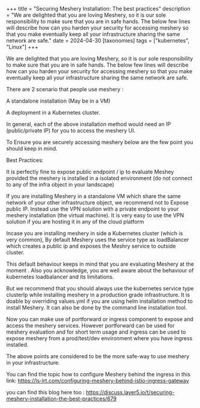 +++
title = "Securing Meshery Installation: The best practices"
description = "We are delighted that you are loving Meshery, so it is our sole responsibility to make sure that you are in safe hands. The below few lines will describe how can you harden your security for accessing meshery so that you make eventually keep all your infrastructure sharing the same network are safe."
date = 2024-04-30
[taxonomies] 
tags = ["kubernetes", "Linux"]
+++

We are delighted that you are loving Meshery, so it is our sole responsibility to make sure that you are in safe hands. The below few lines will describe how can you harden your security for accessing meshery so that you make eventually keep all your infrastructure sharing the same network are safe.

There are 2 scenario that people use meshery :

A standalone installation (May be in a VM)

A deployment in a Kubernetes cluster.

In general, each of the above installation method would need an IP (public/private IP) for you to access the meshery UI.

To Ensure you are securely accessing meshery below are the few point you should keep in mind.

Best Practices:

It is perfectly fine to expose public endpoint / ip to evaluate Meshey provided the meshery is installed in a isolated environment (do not connect to any of the infra object in your landscape)

If you are installing Meshery in a standalone VM which share the same network of your other infrastructure object, we recommend not to Expose public IP. Instead use the VPN solution with a private endpoint to your meshery installation (the virtual machine). It is very easy to use the VPN solution if you are hosting it in any of the cloud platform

Incase you are installing meshery in side a Kubernetes cluster (which is very common), By default Meshery uses the service type as loadBalancer which creates a public ip and exposes the Meshry service to outside cluster.

This default behaviour keeps in mind that you are evaluating Meshery at the moment . Also you acknowledge, you are well aware about the behaviour of kubernetes loadbalancer and its limitations.

But we recommend that you should always use the kubernetes service type clusterIp while installing meshery in a production grade infrastructure. It is doable by overriding values.yml if you are using helm installation method to install Meshery. It can also be done by the command line installation tool.

Now you can make use of portforward or ingress component to expose and access the meshery services. However portforward can be used for meshery evaluation and for short term usage and ingress can be used to expose meshery from a prod/test/dev environment where you have ingress installed.

The above points are considered to be the more safe-way to use meshery in your infrastructure.

You can find the topic how to configure Meshery behind the ingress in this link: https://ls-lrt.com/configuring-meshery-behind-istio-ingress-gateway

you can find this blog here too : https://discuss.layer5.io/t/securing-meshery-installation-the-best-practices/679
